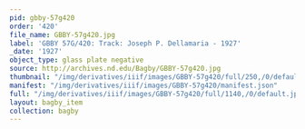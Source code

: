 ```yaml
---
pid: gbby-57g420
order: '420'
file_name: GBBY-57g420.jpg
label: 'GBBY 57G/420: Track: Joseph P. Dellamaria - 1927'
_date: '1927'
object_type: glass plate negative
source: http://archives.nd.edu/Bagby/GBBY-57g420.jpg
thumbnail: "/img/derivatives/iiif/images/GBBY-57g420/full/250,/0/default.jpg"
manifest: "/img/derivatives/iiif/images/GBBY-57g420/manifest.json"
full: "/img/derivatives/iiif/images/GBBY-57g420/full/1140,/0/default.jpg"
layout: bagby_item
collection: bagby
---
```

